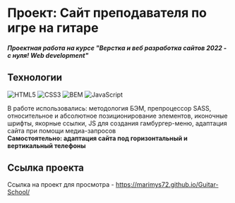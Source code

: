 # Проект: Сайт преподавателя по игре на гитаре
##### Проектная работа на курсе "Верстка и веб разработка сайтов 2022 - с нуля! Web development"

## Технологии
![HTML5](https://img.shields.io/badge/-HTML5-e34f26?logo=html5&logoColor=white)
![CSS3](https://img.shields.io/badge/-CSS3-1572b6?logo=css3&logoColor=white)
![BEM](https://img.shields.io/badge/-BEM-yellowgreen)
![JavaScript](https://img.shields.io/badge/-JavaScript-f7df1e?logo=javaScript&logoColor=black)

В работе использовались: методология БЭМ, препроцессор SASS, относительное и абсолютное позиционирование элементов, иконочные шрифты, якорные ссылки, JS для создания гамбургер-меню, адаптация сайта при помощи медиа-запросов  
**Самостоятельно: адаптация сайта под горизонтальный и вертикальный телефоны**

## Ссылка проекта
Ссылка на проект для просмотра - https://marimys72.github.io/Guitar-School/
